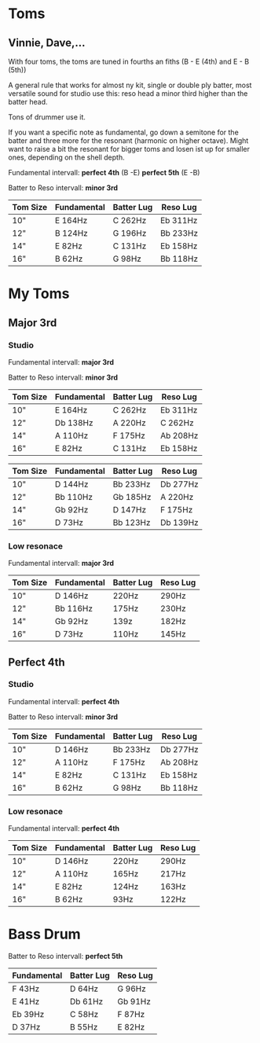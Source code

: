 # Toms
## Vinnie, Dave,...

With four toms, the toms are tuned in fourths an fiths (B - E (4th) and E - B (5th))

A general rule that works for almost ny kit, single or double ply batter, most versatile sound for studio use this:
reso head a minor third higher than the batter head.

Tons of drummer use it.

If you want a specific note as fundamental, go down a semitone for the batter and three more for the resonant (harmonic on higher octave).
Might want to raise a bit the resonant for bigger toms and losen ist up for smaller ones, depending on the shell depth.


Fundamental intervall: __perfect 4th__ (B -E) __perfect 5th__ (E -B) 

Batter to Reso intervall: __minor 3rd__

| Tom Size | Fundamental | Batter Lug  | Reso Lug    |
| -------- | ----------- | ----------- | ----------- |
|  10"     | E     164Hz | C     262Hz | Eb    311Hz |
|  12"     | B     124Hz | G     196Hz | Bb    233Hz |
|  14"     | E      82Hz | C     131Hz | Eb    158Hz |
|  16"     | B      62Hz | G      98Hz | Bb    118Hz |



# My Toms
## Major 3rd
### Studio

Fundamental intervall: __major 3rd__

Batter to Reso intervall: __minor 3rd__

| Tom Size | Fundamental | Batter Lug  | Reso Lug    |
| -------- | ----------- | ----------- | ----------- |
|  10"     | E     164Hz | C     262Hz | Eb    311Hz |
|  12"     | Db    138Hz | A     220Hz | C     262Hz |
|  14"     | A     110Hz | F     175Hz | Ab    208Hz |
|  16"     | E      82Hz | C     131Hz | Eb    158Hz |

| Tom Size | Fundamental | Batter Lug  | Reso Lug    |
| -------- | ----------- | ----------- | ----------- |
|  10"     | D     144Hz | Bb    233Hz | Db    277Hz |
|  12"     | Bb    110Hz | Gb    185Hz | A     220Hz |
|  14"     | Gb     92Hz | D     147Hz | F     175Hz |
|  16"     | D      73Hz | Bb    123Hz | Db    139Hz |

### Low resonace

Fundamental intervall: __major 3rd__

| Tom Size | Fundamental | Batter Lug  | Reso Lug    |
| -------- | ----------- | ----------- | ----------- |
|  10"     | D     146Hz |       220Hz |       290Hz |
|  12"     | Bb    116Hz |       175Hz |       230Hz |
|  14"     | Gb     92Hz |        139z |       182Hz |
|  16"     | D      73Hz |       110Hz |       145Hz |

## Perfect 4th
### Studio

Fundamental intervall: __perfect 4th__

Batter to Reso intervall: __minor 3rd__

| Tom Size | Fundamental | Batter Lug  | Reso Lug    |
| -------- | ----------- | ----------- | ----------- |
|  10"     | D     146Hz | Bb    233Hz | Db    277Hz |
|  12"     | A     110Hz | F     175Hz | Ab    208Hz |
|  14"     | E      82Hz | C     131Hz | Eb    158Hz |
|  16"     | B      62Hz | G      98Hz | Bb    118Hz |

### Low resonace

Fundamental intervall: __perfect 4th__

| Tom Size | Fundamental | Batter Lug  | Reso Lug    |
| -------- | ----------- | ----------- | ----------- |
|  10"     | D     146Hz |       220Hz |       290Hz |
|  12"     | A     110Hz |       165Hz |       217Hz |
|  14"     | E      82Hz |       124Hz |       163Hz |
|  16"     | B      62Hz |        93Hz |       122Hz |

# Bass Drum

Batter to Reso intervall: __perfect 5th__

| Fundamental | Batter Lug  | Reso Lug    |
| ----------- | ----------- | ----------- |
| F      43Hz | D      64Hz | G      96Hz | 20"
| E      41Hz | Db     61Hz | Gb     91Hz | 20" - 22"
| Eb     39Hz | C      58Hz | F      87Hz | 22"     
| D      37Hz | B      55Hz | E      82Hz | 22" - 24"



